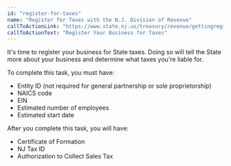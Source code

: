 ```yaml
---
id: "register-for-taxes"
name: "Register for Taxes with the N.J. Division of Revenue"
callToActionLink: "https://www.state.nj.us/treasury/revenue/gettingregistered.shtml"
callToActionText: "Register Your Business for Taxes"
---
```


It's time to register your business for State taxes. Doing so will tell the State more about your business and determine what taxes you're liable for.

To complete this task, you must have:
- Entity ID (not required for general partnership or sole proprietorship)
- NAICS code
- EIN
- Estimated number of employees
- Estimated start date

After you complete this task, you will have:
- Certificate of Formation
- NJ Tax ID
- Authorization to Collect Sales Tax
